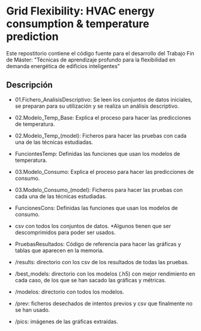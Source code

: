 # Grid Flexibility: HVAC energy consumption & temperature prediction

Este repostitorio contiene el código fuente para el desarrollo del Trabajo Fin de Máster: "Técnicas de aprendizaje profundo para la flexibilidad en demanda energética de edificios inteligentes"

## Descripción

- 01.Fichero_AnalisisDescriptivo: Se leen los conjuntos de datos iniciales, se preparan para su utilización y se realiza un análisis descriptivo.

- 02.Modelo_Temp_Base: Explica el proceso para hacer las predicciones de temperatura.

- 02.Modelo_Temp_(model): Ficheros para hacer las pruebas con cada una de las técnicas estudiadas.

- FunciontesTemp: Definidas las funciones que usan los modelos de temperatura.

- 03.Modelo_Consumo: Explica el proceso para hacer las predicciones de consumo.

- 03.Modelo_Consumo_(model): Ficheros para hacer las pruebas con cada una de las técnicas estudiadas.

- FuncionesCons: Definidas las funciones que usan los modelos de consumo.

- csv con todos los conjuntos de datos. *Algunos tienen que ser descomprimidos para poder ser usados.

- PruebasResultados: Código de referencia para hacer las gráficas y tablas que aparecen en la memoria.

- /results: directorio con los csv de los resultados de todas las pruebas.

- /best_models: directorio con los modelos (.h5) con mejor rendimiento en cada caso, de los que se han sacado las gráficas y métricas.

- /modelos: directorio con todos los modelos.

- /prev: ficheros desechados de intentos previos y csv que finalmente no se han usado.

- /pics: imágenes de las gráficas extraídas.
